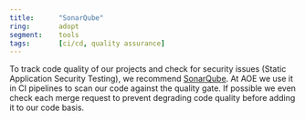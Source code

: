 ```yaml
---
title:      "SonarQube"
ring:       adopt
segment:    tools
tags:       [ci/cd, quality assurance]
---
```


To track code quality of our projects and check for security issues (Static Application Security Testing), we recommend
[SonarQube](https://www.sonarqube.org/). At AOE we use it in CI pipelines to scan our code against the quality gate. If possible we
even check each merge request to prevent degrading code quality before adding it to our code basis.

